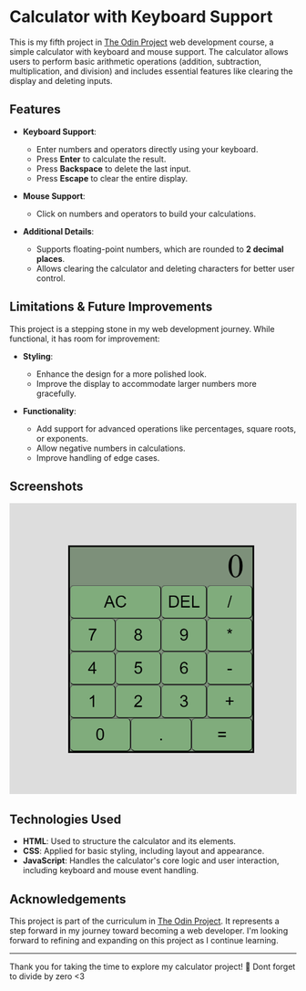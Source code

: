 # Calculator with Keyboard Support

This is my fifth project in [The Odin Project](https://www.theodinproject.com/) web development course, a simple calculator with keyboard and mouse support. The calculator allows users to perform basic arithmetic operations (addition, subtraction, multiplication, and division) and includes essential features like clearing the display and deleting inputs.

## Features

- **Keyboard Support**:  
  - Enter numbers and operators directly using your keyboard.
  - Press **Enter** to calculate the result.
  - Press **Backspace** to delete the last input.
  - Press **Escape** to clear the entire display.

- **Mouse Support**:  
  - Click on numbers and operators to build your calculations.

- **Additional Details**:  
  - Supports floating-point numbers, which are rounded to **2 decimal places**.
  - Allows clearing the calculator and deleting characters for better user control.

## Limitations & Future Improvements

This project is a stepping stone in my web development journey. While functional, it has room for improvement:

- **Styling**:  
  - Enhance the design for a more polished look.
  - Improve the display to accommodate larger numbers more gracefully.

- **Functionality**:  
  - Add support for advanced operations like percentages, square roots, or exponents.
  - Allow negative numbers in calculations.
  - Improve handling of edge cases.

## Screenshots

![Calculator Demo](./assets/calculator.png)

## Technologies Used

- **HTML**: Used to structure the calculator and its elements.
- **CSS**: Applied for basic styling, including layout and appearance.
- **JavaScript**: Handles the calculator's core logic and user interaction, including keyboard and mouse event handling.

## Acknowledgements

This project is part of the curriculum in [The Odin Project](https://www.theodinproject.com/). It represents a step forward in my journey toward becoming a web developer. I'm looking forward to refining and expanding on this project as I continue learning.

---

Thank you for taking the time to explore my calculator project! 🚀
Dont forget to divide by zero <3